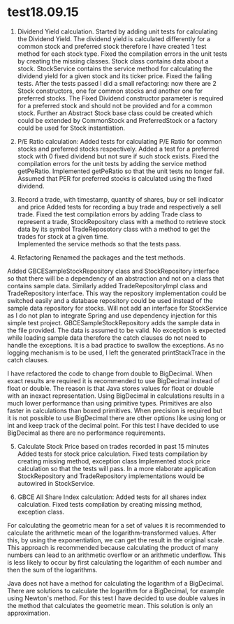 # test18.09.15

1. Dividend Yield calculation.
Started by adding unit tests for calculating the Dividend Yield.
The dividend yield is calculated differently for a common stock and preferred stock therefore I have created 1 test method for each stock type.
Fixed the compilation errors in the unit tests by creating the missing classes.
Stock class contains data about a stock. 
StockService contains the service method for calculating the dividend yield for a given stock and its ticker price. 
Fixed the failing tests.
After the tests passed I did a small refactoring: now there are 2 Stock constructors, one for common stocks and another one for preferred stocks.
The Fixed Dividend constructor parameter is required for a preferred stock and should not be provided and for a common stock.
Further an Abstract Stock base class could be created which could be extended by CommonStock and PreferredStock or a factory could be used for Stock instantiation.

2. P/E Ratio calculation:
Added tests for calculating P/E Ratio for common stocks and preferred stocks respectively. Added a test for a preferred stock with 0 fixed dividend but not sure if such stock exists.
Fixed the compilation errors for the unit tests by adding the service method getPeRatio.
Implemented getPeRatio so that the unit tests no longer fail. Assumed that PER for preferred stocks is calculated using the fixed dividend.

3. Record a trade, with timestamp, quantity of shares, buy or sell indicator and price
Added tests for recording a buy trade and respectively a sell trade. 
Fixed the test compilation errors by adding 
				Trade class to represent a trade, 
				StockRepository class with a method to retrieve stock data by its symbol
				TradeReposotory class with a method to get the trades for stock at a given time.				
Implemented the service methods so that the tests pass.

4. Refactoring
Renamed the packages and the test methods.

Added GBCESampleStockRepository class and StockRepository interface so that there will be a dependency of an abstraction and not on a class that contains sample data.
Similarly added TradeRepositoryImpl class and TradeRepository interface. 
This way the repository implementation could be switched easily and a database repository could be used instead of the sample data repository for stocks.
Will not add an interface for StockService as I do not plan to integrate Spring and use dependency injection for this simple test project.
GBCESampleStockRepository adds the sample data in the file provided. The data is assumed to be valid. No exception is expected while loading sample data therefore the catch clauses do not need to handle the exceptions. 
It is a bad practice to swallow the exceptions. As no logging mechanism is to be used, I left the generated printStackTrace in the catch clauses.  

I have refactored the code to change from double to BigDecimal. When exact results are required it is recommended to use BigDecimal instead of float or double. 
The reason is that Java stores values for float or double with an inexact representation.
Using BigDecimal in calculations results in a much lower performance than using primitive types. Primitives are also faster in calculations than boxed primitives. 
When precision is required but it is not possible to use BigDecimal there are other options like using long or int and keep track of the decimal point.
For this test I have decided to use BigDecimal as there are no performance requirements.


5. Calculate Stock Price based on trades recorded in past 15 minutes
Added tests for stock price calculation.
Fixed tests compilation by creating missing method, exception class
Implemented stock price calculation so that the tests will pass.
In a more elaborate application StockRepository and TradeRepository implementations would be autowired in StockService.


6. GBCE All Share Index calculation:
Added tests for all shares index calculation.
Fixed tests compilation by creating missing method, exception class.

For calculating the geometric mean for a set of values it is recommended to calculate the arithmetic mean of the logarithm-transformed values. 
After this, by using the exponentiation, we can get the result in the original scale. 
This approach is recommended because calculating the product of many numbers can lead to an arithmetic overflow or an arithmetic underflow. 
This is less likely to occur by first calculating the logarithm of each number and then the sum of the logarithms.

Java does not have a method for calculating the logarithm of a BigDecimal. There are solutions to calculate the logarithm for a BigDecimal, for example using Newton's method.
For this test I have decided to use double values in the method that calculates the geometric mean. This solution is only an approximation.









	

			

